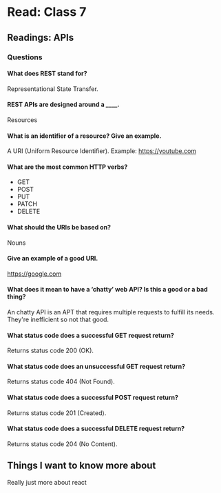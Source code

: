 
# Read: Class 7

## Readings: APIs

### Questions
#### What does REST stand for?
Representational State Transfer.
#### REST APIs are designed around a ____.
Resources
#### What is an identifier of a resource? Give an example.
A URI (Uniform Resource Identifier). Example: https://youtube.com
#### What are the most common HTTP verbs?
* GET
* POST
* PUT
* PATCH
* DELETE
#### What should the URIs be based on?
Nouns 

#### Give an example of a good URI.
https://google.com
#### What does it mean to have a ‘chatty’ web API? Is this a good or a bad thing?
An chatty API is an APT that requires multiple requests to fulfill its needs. They're inefficient so not that good.
#### What status code does a successful GET request return?
Returns status code 200 (OK).
#### What status code does an unsuccessful GET request return?
Returns status code 404 (Not Found).
#### What status code does a successful POST request return?
Returns status code 201 (Created).
#### What status code does a successful DELETE request return?
Returns status code 204 (No Content).

## Things I want to know more about
Really just more about react

